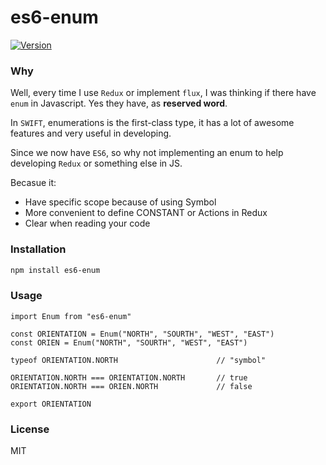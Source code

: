 # es6-enum

[![Version](http://img.shields.io/npm/v/es6-enum.svg)](https://www.npmjs.org/package/es6-enum)

### Why
Well, every time I use `Redux` or implement `flux`, I was thinking if there have `enum` in Javascript. Yes they have, as **reserved word**.

In `SWIFT`, enumerations is the first-class type, it has a lot of awesome features and very useful in developing.

Since we now have `ES6`, so why not implementing an enum to help developing `Redux` or something else in JS.

Becasue it:

* Have specific scope because of using Symbol
* More convenient to define CONSTANT or Actions in Redux 
* Clear when reading your code

### Installation

```sh
npm install es6-enum
```

### Usage

```
import Enum from "es6-enum"

const ORIENTATION = Enum("NORTH", "SOURTH", "WEST", "EAST")
const ORIEN = Enum("NORTH", "SOURTH", "WEST", "EAST")

typeof ORIENTATION.NORTH                      // "symbol"

ORIENTATION.NORTH === ORIENTATION.NORTH       // true
ORIENTATION.NORTH === ORIEN.NORTH             // false
 
export ORIENTATION
```


### License

MIT
